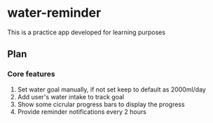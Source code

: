 # water-reminder

This is a practice app developed for learning purposes

## Plan

### Core features

1. Set water goal manually, if not set keep to default as 2000ml/day
2. Add user's water intake to track goal
3. Show some cicrular progress bars to display the progress
4. Provide reminder notifications every 2 hours
